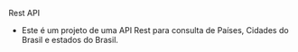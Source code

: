 Rest API

- Este é um projeto de uma API Rest para consulta de Países, Cidades do Brasil e estados do Brasil.